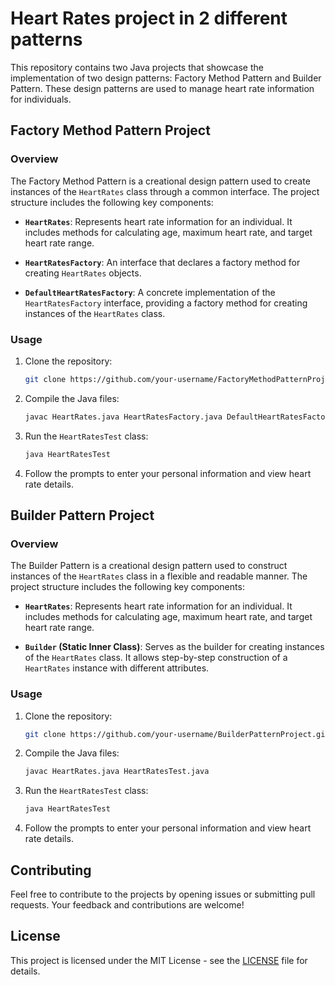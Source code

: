 # Heart Rates project in 2 different patterns

This repository contains two Java projects that showcase the implementation of two design patterns: Factory Method Pattern and Builder Pattern. These design patterns are used to manage heart rate information for individuals.

## Factory Method Pattern Project

### Overview

The Factory Method Pattern is a creational design pattern used to create instances of the `HeartRates` class through a common interface. The project structure includes the following key components:

- **`HeartRates`**: Represents heart rate information for an individual. It includes methods for calculating age, maximum heart rate, and target heart rate range.

- **`HeartRatesFactory`**: An interface that declares a factory method for creating `HeartRates` objects.

- **`DefaultHeartRatesFactory`**: A concrete implementation of the `HeartRatesFactory` interface, providing a factory method for creating instances of the `HeartRates` class.

### Usage

1. Clone the repository:

    ```bash
    git clone https://github.com/your-username/FactoryMethodPatternProject.git
    ```

2. Compile the Java files:

    ```bash
    javac HeartRates.java HeartRatesFactory.java DefaultHeartRatesFactory.java
    ```

3. Run the `HeartRatesTest` class:

    ```bash
    java HeartRatesTest
    ```

4. Follow the prompts to enter your personal information and view heart rate details.

## Builder Pattern Project

### Overview

The Builder Pattern is a creational design pattern used to construct instances of the `HeartRates` class in a flexible and readable manner. The project structure includes the following key components:

- **`HeartRates`**: Represents heart rate information for an individual. It includes methods for calculating age, maximum heart rate, and target heart rate range.

- **`Builder` (Static Inner Class)**: Serves as the builder for creating instances of the `HeartRates` class. It allows step-by-step construction of a `HeartRates` instance with different attributes.

### Usage

1. Clone the repository:

    ```bash
    git clone https://github.com/your-username/BuilderPatternProject.git
    ```

2. Compile the Java files:

    ```bash
    javac HeartRates.java HeartRatesTest.java
    ```

3. Run the `HeartRatesTest` class:

    ```bash
    java HeartRatesTest
    ```

4. Follow the prompts to enter your personal information and view heart rate details.

## Contributing

Feel free to contribute to the projects by opening issues or submitting pull requests. Your feedback and contributions are welcome!

## License

This project is licensed under the MIT License - see the [LICENSE](LICENSE) file for details.
